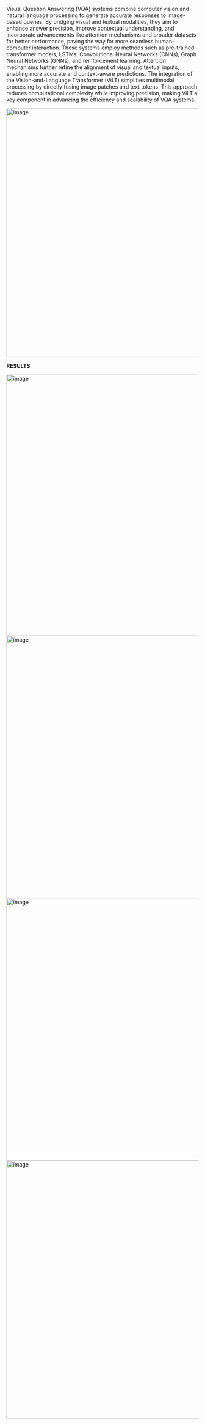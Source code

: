 Visual Question Answering (VQA) systems combine computer vision and natural language 
processing to generate accurate responses to image-based queries. By bridging visual and textual 
modalities, they aim to enhance answer precision, improve contextual understanding, and 
incorporate advancements like attention mechanisms and broader datasets for better performance, 
paving the way for more seamless human-computer interaction. 
These systems employ methods such as pre-trained transformer models, LSTMs, Convolutional 
Neural Networks (CNNs), Graph Neural Networks (GNNs), and reinforcement learning. Attention 
mechanisms further refine the alignment of visual and textual inputs, enabling more accurate and 
context-aware predictions. 
The integration of the Vision-and-Language Transformer (ViLT) simplifies multimodal 
processing by directly fusing image patches and text tokens. This approach reduces computational 
complexity while improving precision, making ViLT a key component in advancing the efficiency 
and scalability of VQA systems.

<img width="2400" height="652" alt="image" src="https://github.com/user-attachments/assets/55ee5c3e-b6cf-4b40-b72b-9aa5e357d522" />

**RESULTS**

<img width="699" height="684" alt="image" src="https://github.com/user-attachments/assets/f269c216-bd1e-42ce-bfad-ff6dbc51d10b" />

<img width="781" height="687" alt="image" src="https://github.com/user-attachments/assets/8d26defa-ce92-4fd9-ab06-97f8fa496283" />

<img width="824" height="687" alt="image" src="https://github.com/user-attachments/assets/183beebf-ba5a-46f5-a2ac-a8f07ead5b17" />

<img width="1208" height="676" alt="image" src="https://github.com/user-attachments/assets/1c00bdfa-ab78-4c1b-a990-b3a4da03f57b" />

